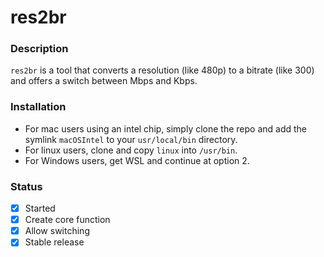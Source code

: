 # res2br

### Description

`res2br` is a tool that converts a resolution (like 480p) to a bitrate (like 300) and offers a switch between Mbps and Kbps.

### Installation

- For mac users using an intel chip, simply clone the repo and add the symlink `macOSIntel` to your `usr/local/bin` directory. 
- For linux users, clone and copy `linux` into `/usr/bin`. 
- For Windows users, get WSL and continue at option 2.

### Status

- [x]  Started
- [x]  Create core function
- [x]  Allow switching
- [x]  Stable release
